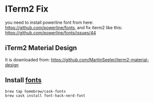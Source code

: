 # ITerm2 Fix

you need to install powerline font from here: https://github.com/powerline/fonts, and fix iterm2 like this: https://github.com/powerline/fonts/issues/44

## iTerm2 Material Design

It is downloaded from: https://github.com/MartinSeeler/iterm2-material-design

## Install [fonts](https://github.com/ryanoasis/nerd-fonts)

```sh
brew tap homebrew/cask-fonts
brew cask install font-hack-nerd-font
```
